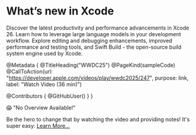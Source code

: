 # What’s new in Xcode

Discover the latest productivity and performance advancements in Xcode 26. Learn how to leverage large language models in your development workflow. Explore editing and debugging enhancements, improved performance and testing tools, and Swift Build - the open-source build system engine used by Xcode.

@Metadata {
   @TitleHeading("WWDC25")
   @PageKind(sampleCode)
   @CallToAction(url: "https://developer.apple.com/videos/play/wwdc2025/247", purpose: link, label: "Watch Video (36 min)")

   @Contributors {
      @GitHubUser(<replace this with your GitHub handle>)
   }
}

😱 "No Overview Available!"

Be the hero to change that by watching the video and providing notes! It's super easy:
 [Learn More…](https://wwdcnotes.com/documentation/wwdcnotes/contributing)
